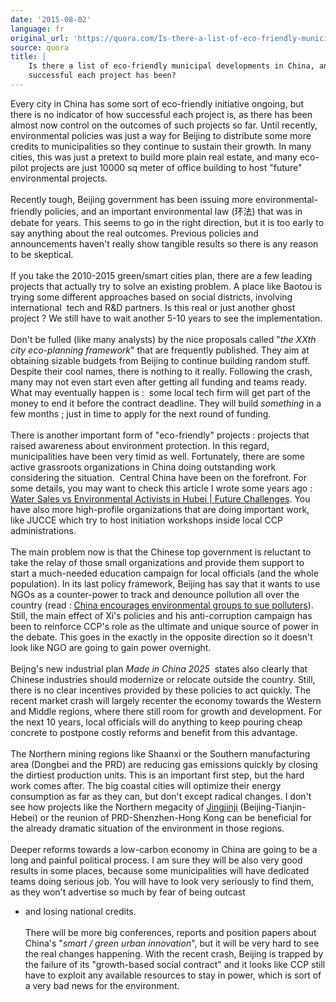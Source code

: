 ```yaml
---
date: '2015-08-02'
language: fr
original_url: 'https://quora.com/Is-there-a-list-of-eco-friendly-municipal-developments-in-China-and-how-successful-each-project-has-been/answer/Clément-Renaud'
source: quora
title: |
    Is there a list of eco-friendly municipal developments in China, and how
    successful each project has been?
---
```


Every city in China has some sort of eco-friendly initiative ongoing,
but there is no indicator of how successful each project is, as there
has been almost now control on the outcomes of such projects so far.
Until recently, environmental policies was just a way for Beijing to
distribute some more credits to municipalities so they continue to
sustain their growth. In many cities, this was just a pretext to build
more plain real estate, and many eco-pilot projects are just 10000 sq
meter of office building to host \"future\" environmental projects.\
\
Recently tough, Beijing government has been issuing more
environmental-friendly policies, and an important environmental law
(环法) that was in debate for years. This seems to go in the right
direction, but it is too early to say anything about the real outcomes.
Previous policies and announcements haven\'t really show tangible
results so there is any reason to be skeptical.\
\
If you take the 2010-2015 green/smart cities plan, there are a few
leading projects that actually try to solve an existing problem. A place
like Baotou is trying some different approaches based on social
districts, involving international  tech and R&D partners. Is this real
or just another ghost project ? We still have to wait another 5-10 years
to see the implementation.\
\
Don\'t be fulled (like many analysts) by the nice proposals called
\"*the XXth city eco-planning framework*\" that are frequently
published. They aim at obtaining sizable budgets from Beijing to
continue building random stuff. Despite their cool names, there is
nothing to it really. Following the crash, many may not even start even
after getting all funding and teams ready. What may eventually happen is
:  some local tech firm will get part of the money to end it before the
contract deadline. They will build *something* in a few months ; just in
time to apply for the next round of funding.\
\
There is another important form of \"eco-friendly\" projects : projects
that raised awareness about environment protection. In this regard,
municipalities have been very timid as well. Fortunately, there are some
active grassroots organizations in China doing outstanding work
considering the situation.  Central China have been on the forefront.
For some details, you may want to check this article I wrote some years
ago : [Water Sales vs Environmental Activists in Hubei \| Future
Challenges](https://futurechallenges.org/local/water-sales-vs-environmental-activists-in-hubei/).
You have also more high-profile organizations that are doing important
work, like JUCCE which try to host initiation workshops inside local CCP
administrations.\
\
The main problem now is that the Chinese top government is reluctant to
take the relay of those small organizations and provide them support to
start a much-needed education campaign for local officials (and the
whole population). In its last policy framework, Beijing has say that it
wants to use NGOs as a counter-power to track and denounce pollution all
over the country (read : [China encourages environmental groups to sue
polluters](http://www.theguardian.com/environment/2015/jan/07/china-encourages-environmental-groups-to-sue-polluters)).
Still, the main effect of Xi\'s policies and his anti-corruption
campaign has been to reinforce CCP\'s role as the ultimate and unique
source of power in the debate. This goes in the exactly in the opposite
direction so it doesn\'t look like NGO are going to gain power
overnight. \
\
Beijng\'s new industrial plan *Made in China 2025*  states also clearly
that Chinese industries should modernize or relocate outside the
country. Still, there is no clear incentives provided by these policies
to act quickly. The recent market crash will largely recenter the
economy towards the Western and Middle regions, where there still room
for growth and development. For the next 10 years, local officials will
do anything to keep pouring cheap concrete to postpone costly reforms
and benefit from this advantage.\
\
The Northern mining regions like Shaanxi or the Southern manufacturing
area (Dongbei and the PRD) are reducing gas emissions quickly by closing
the dirtiest production units. This is an important first step, but the
hard work comes after. The big coastal cities will optimize their energy
consumption as far as they can, but don\'t except radical changes. I
don\'t see how projects like the Northern megacity of
[Jingjinji](https://en.wikipedia.org/wiki/Jingjinji)
(Beijing-Tianjin-Hebei) or the reunion of PRD-Shenzhen-Hong Kong can be
beneficial for the already dramatic situation of the environment in
those regions.\
\
Deeper reforms towards a low-carbon economy in China are going to be a
long and painful political process. I am sure they will be also very
good results in some places, because some municipalities will have
dedicated teams doing serious job. You will have to look very seriously
to find them, as they won\'t advertise so much by fear of being outcast
- and losing national credits.\
\
There will be more big conferences, reports and position papers about 
China\'s \"*smart / green urban innovation*\", but it will be very hard
to see the real changes happening. With the recent crash, Beijing is
trapped by the failure of its \"growth-based social contract\" and it
looks like CCP still have to exploit any available resources to stay in
power, which is sort of a very bad news for the environment.
